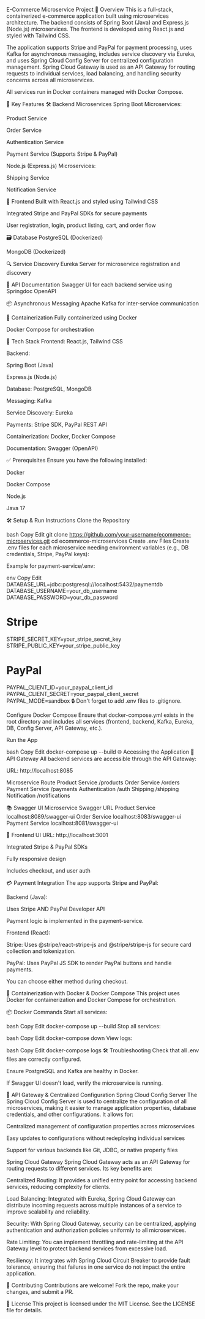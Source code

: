 E-Commerce Microservice Project
🚀 Overview
This is a full-stack, containerized e-commerce application built using microservices architecture. The backend consists of Spring Boot (Java) and Express.js (Node.js) microservices. The frontend is developed using React.js and styled with Tailwind CSS.

The application supports Stripe and PayPal for payment processing, uses Kafka for asynchronous messaging, includes service discovery via Eureka, and uses Spring Cloud Config Server for centralized configuration management. Spring Cloud Gateway is used as an API Gateway for routing requests to individual services, load balancing, and handling security concerns across all microservices.

All services run in Docker containers managed with Docker Compose.

🧩 Key Features
🛠️ Backend Microservices
Spring Boot Microservices:

Product Service

Order Service

Authentication Service

Payment Service (Supports Stripe & PayPal)

Node.js (Express.js) Microservices:

Shipping Service

Notification Service

🎨 Frontend
Built with React.js and styled using Tailwind CSS

Integrated Stripe and PayPal SDKs for secure payments

User registration, login, product listing, cart, and order flow

🗃️ Database
PostgreSQL (Dockerized)

MongoDB (Dockerized)

🔍 Service Discovery
Eureka Server for microservice registration and discovery

📑 API Documentation
Swagger UI for each backend service using Springdoc OpenAPI

📦 Asynchronous Messaging
Apache Kafka for inter-service communication

🐳 Containerization
Fully containerized using Docker

Docker Compose for orchestration

🧰 Tech Stack
Frontend: React.js, Tailwind CSS

Backend:

Spring Boot (Java)

Express.js (Node.js)

Database: PostgreSQL, MongoDB

Messaging: Kafka

Service Discovery: Eureka

Payments: Stripe SDK, PayPal REST API

Containerization: Docker, Docker Compose

Documentation: Swagger (OpenAPI)

✅ Prerequisites
Ensure you have the following installed:

Docker

Docker Compose

Node.js

Java 17

🛠️ Setup & Run Instructions
Clone the Repository

bash
Copy
Edit
git clone https://github.com/your-username/ecommerce-microservices.git
cd ecommerce-microservices
Create .env Files
Create .env files for each microservice needing environment variables (e.g., DB credentials, Stripe, PayPal keys):

Example for payment-service/.env:

env
Copy
Edit
DATABASE_URL=jdbc:postgresql://localhost:5432/paymentdb
DATABASE_USERNAME=your_db_username
DATABASE_PASSWORD=your_db_password

# Stripe
STRIPE_SECRET_KEY=your_stripe_secret_key
STRIPE_PUBLIC_KEY=your_stripe_public_key

# PayPal
PAYPAL_CLIENT_ID=your_paypal_client_id
PAYPAL_CLIENT_SECRET=your_paypal_client_secret
PAYPAL_MODE=sandbox
🔒 Don't forget to add .env files to .gitignore.

Configure Docker Compose
Ensure that docker-compose.yml exists in the root directory and includes all services (frontend, backend, Kafka, Eureka, DB, Config Server, API Gateway, etc.).

Run the App

bash
Copy
Edit
docker-compose up --build
🌐 Accessing the Application
🔗 API Gateway
All backend services are accessible through the API Gateway:

URL: http://localhost:8085

Microservice	Route
Product Service	/products
Order Service	/orders
Payment Service	/payments
Authentication	/auth
Shipping	/shipping
Notification	/notifications

📚 Swagger UI
Microservice	Swagger URL
Product Service	localhost:8089/swagger-ui
Order Service	localhost:8083/swagger-ui
Payment Service	localhost:8081/swagger-ui

🎨 Frontend UI
URL: http://localhost:3001

Integrated Stripe & PayPal SDKs

Fully responsive design

Includes checkout, and user auth

💳 Payment Integration
The app supports Stripe and PayPal:

Backend (Java):

Uses Stripe AND PayPal Developer API

Payment logic is implemented in the payment-service.

Frontend (React):

Stripe: Uses @stripe/react-stripe-js and @stripe/stripe-js for secure card collection and tokenization.

PayPal: Uses PayPal JS SDK to render PayPal buttons and handle payments.

You can choose either method during checkout.

🐳 Containerization with Docker & Docker Compose
This project uses Docker for containerization and Docker Compose for orchestration.

📦 Docker Commands
Start all services:

bash
Copy
Edit
docker-compose up --build
Stop all services:

bash
Copy
Edit
docker-compose down
View logs:

bash
Copy
Edit
docker-compose logs
🛠️ Troubleshooting
Check that all .env files are correctly configured.

Ensure PostgreSQL and Kafka are healthy in Docker.

If Swagger UI doesn't load, verify the microservice is running.

🔐 API Gateway & Centralized Configuration
Spring Cloud Config Server
The Spring Cloud Config Server is used to centralize the configuration of all microservices, making it easier to manage application properties, database credentials, and other configurations. It allows for:

Centralized management of configuration properties across microservices

Easy updates to configurations without redeploying individual services

Support for various backends like Git, JDBC, or native property files

Spring Cloud Gateway
Spring Cloud Gateway acts as an API Gateway for routing requests to different services. Its key benefits are:

Centralized Routing: It provides a unified entry point for accessing backend services, reducing complexity for clients.

Load Balancing: Integrated with Eureka, Spring Cloud Gateway can distribute incoming requests across multiple instances of a service to improve scalability and reliability.

Security: With Spring Cloud Gateway, security can be centralized, applying authentication and authorization policies uniformly to all microservices.

Rate Limiting: You can implement throttling and rate-limiting at the API Gateway level to protect backend services from excessive load.

Resiliency: It integrates with Spring Cloud Circuit Breaker to provide fault tolerance, ensuring that failures in one service do not impact the entire application.

🤝 Contributing
Contributions are welcome! Fork the repo, make your changes, and submit a PR.

📄 License
This project is licensed under the MIT License. See the LICENSE file for details.